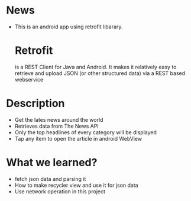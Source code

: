 # News
- This is an android app using retrofit libarary.
  # Retrofit 
  is a REST Client for Java and Android. It makes it relatively easy to retrieve and upload JSON (or other structured data) via a REST based webservice
# Description
- Get the lates news around the world
- Retrieves data from The News API
- Only the top headlines of every category will be displayed
- Tap any item to open the article in android WebView
# What we learned?
- fetch json data and parsing it 
- How to make recycler view and use it for json data
- Use network operation in this project 

